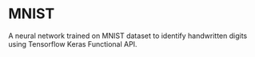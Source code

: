 # MNIST
A neural network trained on MNIST dataset to identify handwritten digits using Tensorflow Keras Functional API.
